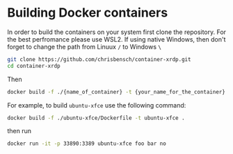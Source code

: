 # Building Docker containers

In order to build the containers on your system first clone the repository. For the best perfromance please use WSL2. If using native Windows, then don't forget to change the path from Linuux `/` to Windows `\`


```bash
git clone https://github.com/chrisbensch/container-xrdp.git
cd container-xrdp
```

Then

```bash
docker build -f ./{name_of_container} -t {your_name_for_the_container} .
```

For example, to build `ubuntu-xfce` use the following command:

```bash
docker build -f ./ubuntu-xfce/Dockerfile -t ubuntu-xfce .
```

then run

```bash
docker run -it -p 33890:3389 ubuntu-xfce foo bar no
```
